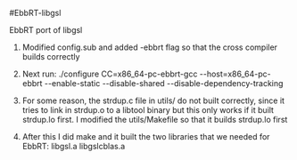 #EbbRT-libgsl

EbbRT port of libgsl

1. Modified config.sub and added -ebbrt flag so that the cross compiler builds correctly

2. Next run: ./configure CC=x86_64-pc-ebbrt-gcc --host=x86_64-pc-ebbrt --enable-static --disable-shared --disable-dependency-tracking

3. For some reason, the strdup.c file in utils/ do not built correctly, since it tries to link in strdup.o to a libtool binary but this only works if it built strdup.lo first. I modified the utils/Makefile so that it builds strdup.lo first

4. After this I did make and it built the two libraries that we needed for EbbRT: libgsl.a libgslcblas.a



